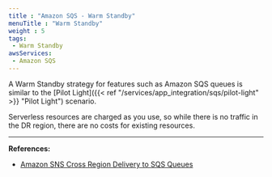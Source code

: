 ```yaml
---
title : "Amazon SQS - Warm Standby"
menuTitle : "Warm Standby"
weight : 5
tags:
 - Warm Standby
awsServices:
 - Amazon SQS
---
```


A Warm Standby strategy for features such as Amazon SQS queues is similar to the [Pilot Light]({{< ref "/services/app_integration/sqs/pilot-light" >}} "Pilot Light") scenario.

Serverless resources are charged as you use, so while there is no traffic in the DR region, there are no costs for existing resources.

---
**References:**

- [Amazon SNS Cross Region Delivery to SQS Queues](https://docs.aws.amazon.com/sns/latest/dg/sns-cross-region-delivery.html)
